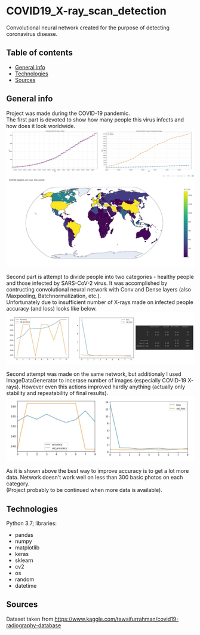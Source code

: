 # COVID19_X-ray_scan_detection
Convolutional neural network created for the purpose of detecting coronavirus disease.

## Table of contents
* [General info](#general-info)
* [Technologies](#technologies)
* [Sources](#sources)

## General info
Project was made during the COVID-19 pandemic.</br>
The first part is devoted to show how many people this virus infects and how does it look worldwide.
![](https://raw.githubusercontent.com/michsak/COVID19_X-ray_scan_detection/master/results/cases_merged.png?token=AN7LSJ7Z4TJZT3TREWQXLY26URQAM)
![](https://raw.githubusercontent.com/michsak/COVID19_X-ray_scan_detection/master/results/world_death_map.JPG?token=AN7LSJZOQHPLXCMASBVYEPS6UROUS)

Second part is attempt to divide people into two categories - healthy people and those infected by SARS-CoV-2 virus.
It was accomplished by contructing convolutional neural network with Conv and Dense layers (also Maxpooling, Batchnormalization, etc.).</br> 
Unfortunately due to insufficient number of X-rays made on infected people accuracy (and loss) looks like below.
![](https://raw.githubusercontent.com/michsak/COVID19_X-ray_scan_detection/master/results/merged.png?token=AN7LSJYOFHNIYHOHPS35IJ26URP6S)

Second attempt was made on the same network, but additionaly I used ImageDataGenerator to incerase number of images (especially COVID-19 X-rays). However even this actions improved hardly anything (actually only stability and repeatability of final results).
![](https://raw.githubusercontent.com/michsak/COVID19_X-ray_scan_detection/master/results/gen_merged.png?token=AN7LSJ3BYL6OGW3OOFSK6SS6UTPDY)

As it is shown above the best way to improve accuracy is to get a lot more data. Network doesn't work well on less than 300 basic photos on each category. </br>
(Project probably to be continued when more data is available).


## Technologies
Python 3.7; libraries:
* pandas
* numpy
* matplotlib
* keras
* sklearn
* cv2
* os
* random
* datetime


## Sources
Dataset taken from https://www.kaggle.com/tawsifurrahman/covid19-radiography-database
